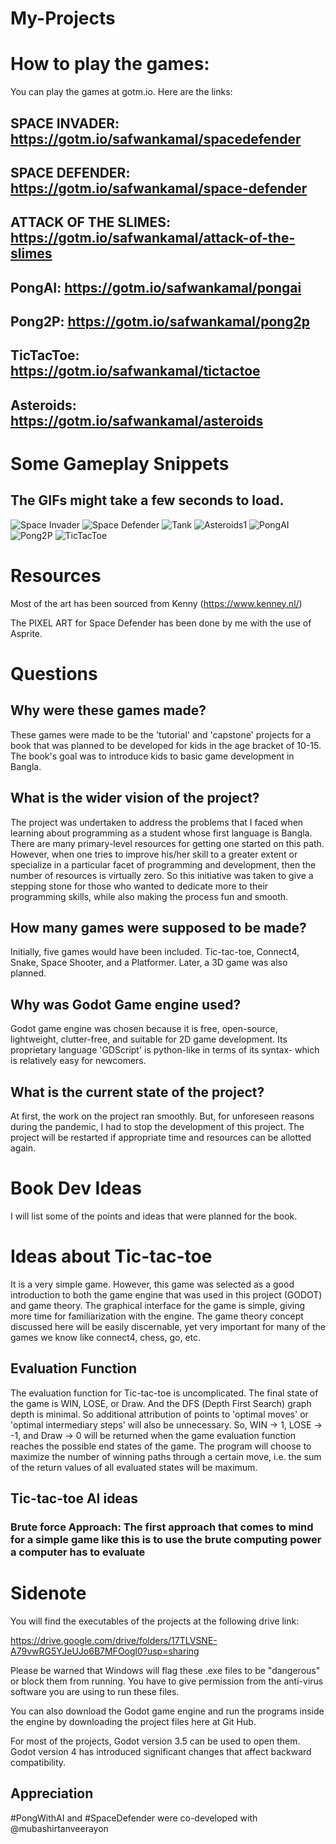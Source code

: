 # My-Projects

# How to play the games:

You can play the games at gotm.io. Here are the links:

## SPACE INVADER: https://gotm.io/safwankamal/spacedefender

## SPACE DEFENDER: https://gotm.io/safwankamal/space-defender

## ATTACK OF THE SLIMES: https://gotm.io/safwankamal/attack-of-the-slimes

## PongAI: https://gotm.io/safwankamal/pongai

## Pong2P: https://gotm.io/safwankamal/pong2p

## TicTacToe: https://gotm.io/safwankamal/tictactoe

## Asteroids: https://gotm.io/safwankamal/asteroids

# Some Gameplay Snippets

## The GIFs might take a few seconds to load.

<p align="center" width="100%">


![Space Invader](https://github.com/SafwanKamal/My-Projects/assets/63901799/efbdcc2b-a8b9-48f2-8049-a72e44f8fac9)
![Space Defender](https://github.com/SafwanKamal/My-Projects/assets/63901799/6525b154-513f-41de-939b-0fcf00a5c8ed)
![Tank](https://github.com/SafwanKamal/My-Projects/assets/63901799/7844641c-4b41-42ec-9ac9-563801ea280e)
![Asteroids1](https://github.com/SafwanKamal/My-Projects/assets/63901799/13db5a4e-18fc-4bb8-a380-bce1694f2f3e)
![PongAI](https://github.com/SafwanKamal/My-Projects/assets/63901799/a517507e-68ec-42e7-b782-6c1704f9fc00)
![Pong2P](https://github.com/SafwanKamal/My-Projects/assets/63901799/54d27f78-37f6-4904-bb21-89d06640b64f)
![TicTacToe](https://github.com/SafwanKamal/My-Projects/assets/63901799/cb4751e3-5830-4fe0-aea5-544a0aadb3b2)

</p>

# Resources 

Most of the art has been sourced from Kenny (https://www.kenney.nl/)

The PIXEL ART for Space Defender has been done by me with the use of Asprite. 


# Questions 

## Why were these games made?

These games were made to be the 'tutorial' and 'capstone' projects for a book that was planned to be developed for kids in the age bracket of 10-15. The book's goal was to introduce kids to basic game development in Bangla. 

## What is the wider vision of the project?

The project was undertaken to address the problems that I faced when learning about programming as a student whose first language is Bangla. There are many primary-level resources for getting one started on this path. However, when one tries to improve his/her skill to a greater extent or specialize in a particular facet of programming and development, then the number of resources is virtually zero. So this initiative was taken to give a stepping stone for those who wanted to dedicate more to their programming skills, while also making the process fun and smooth. 

## How many games were supposed to be made?

Initially, five games would have been included. Tic-tac-toe, Connect4, Snake, Space Shooter, and a Platformer. Later, a 3D game was also planned. 

## Why was Godot Game engine used?

Godot game engine was chosen because it is free, open-source, lightweight, clutter-free, and suitable for 2D game development. Its proprietary language 'GDScript' is python-like in terms of its syntax- which is relatively easy for newcomers. 

## What is the current state of the project?

At first, the work on the project ran smoothly. But, for unforeseen reasons during the pandemic, I had to stop the development of this project. The project will be restarted if appropriate time and resources can be allotted again.



# Book Dev Ideas 

I will list some of the points and ideas that were planned for the book.

# Ideas about Tic-tac-toe

It is a very simple game. However, this game was selected as a good introduction to both the game engine that was used in this project (GODOT) and game theory. The graphical interface for the game is simple, giving more time for familiarization with the engine. The game theory concept discussed here will be easily discernable, yet very important for many of the games we know like connect4, chess, go, etc. 

## Evaluation Function

The evaluation function for Tic-tac-toe is uncomplicated. The final state of the game is WIN, LOSE, or Draw. And the DFS (Depth First Search) graph depth is minimal. So additional attribution of points to 'optimal moves' or 'optimal intermediary steps' will also be unnecessary. So, WIN -> 1, LOSE -> -1, and Draw -> 0 will be returned when the game evaluation function reaches the possible end states of the game. The program will choose to maximize the number of winning paths through a certain move, i.e. the sum of the return values of all evaluated states will be maximum. 

## Tic-tac-toe AI ideas

### Brute force Approach: The first approach that comes to mind for a simple game like this is to use the brute computing power a computer has to evaluate  


# Sidenote

You will find the executables of the projects at the following drive link:

https://drive.google.com/drive/folders/17TLVSNE-A79vwRG5YJeUJo6B7MFOogl0?usp=sharing

Please be warned that Windows will flag these .exe files to be "dangerous" or block them from running. You have to give permission from the anti-virus software you are using to run these files. 

You can also download the Godot game engine and run the programs inside the engine by downloading the project files here at Git Hub. 

For most of the projects, Godot version 3.5 can be used to open them. Godot version 4 has introduced significant changes that affect backward compatibility. 


## Appreciation 

#PongWithAI and #SpaceDefender were co-developed with @mubashirtanveerayon




